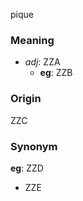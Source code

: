 pique
### Meaning
+ _adj_: ZZA
    + __eg__: ZZB

### Origin

ZZC

### Synonym

__eg__: ZZD

+ ZZE


